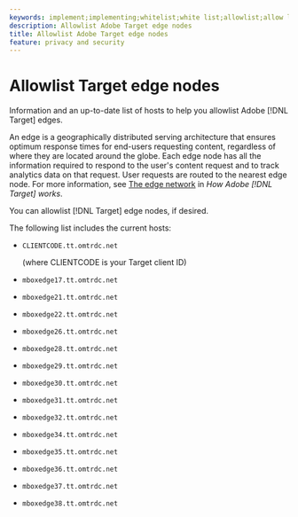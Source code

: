 ```yaml
---
keywords: implement;implementing;whitelist;white list;allowlist;allow list;edge;edges
description: Allowlist Adobe Target edge nodes
title: Allowlist Adobe Target edge nodes
feature: privacy and security
---
```


# Allowlist Target edge nodes

Information and an up-to-date list of hosts to help you allowlist Adobe [!DNL Target] edges.

An edge is a geographically distributed serving architecture that ensures optimum response times for end-users requesting content, regardless of where they are located around the globe. Each edge node has all the information required to respond to the user's content request and to track analytics data on that request. User requests are routed to the nearest edge node. For more information, see [The edge network](/help/c-intro/how-target-works.md#concept_0AE2ED8E9DE64288A8B30FCBF1040934) in *How Adobe [!DNL Target] works*.

You can allowlist [!DNL Target] edge nodes, if desired. 

The following list includes the current hosts:

* `CLIENTCODE.tt.omtrdc.net`

  (where CLIENTCODE is your Target client ID)

* `mboxedge17.tt.omtrdc.net`
* `mboxedge21.tt.omtrdc.net`
* `mboxedge22.tt.omtrdc.net`
* `mboxedge26.tt.omtrdc.net`
* `mboxedge28.tt.omtrdc.net`
* `mboxedge29.tt.omtrdc.net`
* `mboxedge30.tt.omtrdc.net`
* `mboxedge31.tt.omtrdc.net`
* `mboxedge32.tt.omtrdc.net`
* `mboxedge34.tt.omtrdc.net`
* `mboxedge35.tt.omtrdc.net`
* `mboxedge36.tt.omtrdc.net`
* `mboxedge37.tt.omtrdc.net`
* `mboxedge38.tt.omtrdc.net`